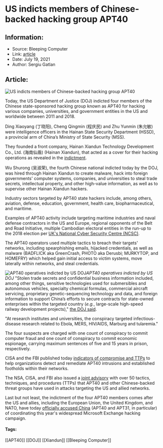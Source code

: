 # US indicts members of Chinese-backed hacking group APT40
### 

## Information:
+ Source: Bleeping Computer
+ Link: [article](https://www.bleepingcomputer.com/news/security/us-indicts-members-of-chinese-backed-hacking-group-apt40/)
+ Date: July 19, 2021
+ Author: Sergiu Gatlan


## Article:
![US indicts members of Chinese-backed hacking group APT40](https://www.bleepstatic.com/content/hl-images/2021/07/19/Chinese-Officers.jpg)


Today, the US Department of Justice (DOJ) indicted four members of the Chinese state-sponsored hacking group known as APT40 for hacking various companies, universities, and government entities in the US and worldwide between 2011 and 2018.


Ding Xiaoyang (丁晓阳), Cheng Qingmin (程庆民) and Zhu Yunmin (朱允敏) were intelligence officers in the Hainan State Security Department (HSSD), a provincial arm of China’s Ministry of State Security (MSS).


They founded a front company, Hainan Xiandun Technology Development Co., Ltd. (海南仙盾) (Hainan Xiandun), that acted as a cover for their hacking operations as revealed in the [indictment](https://www.documentcloud.org/documents/21011582-xiaoyang_certified_indictment_unsealed_0).


Wu Shurong (吴淑荣), the fourth Chinese national indicted today by the DOJ, was hired through Hainan Xiandun to create malware, hack into foreign governments' computer systems, companies, and universities to steal trade secrets, intellectual property, and other high-value information, as well as to supervise other Hainan Xiandun hackers.


Industry sectors targeted by APT40 state hackers include, among others, aviation, defense, education, government, health care, biopharmaceutical, and maritime.


Examples of APT40 activity include targeting maritime industries and naval defense contractors in the US and Europe, regional opponents of the Belt and Road Initiative, multiple Cambodian electoral entities in the run-up to the 2018 election per [UK's National Cyber Security Centre (NCSC)](https://www.gov.uk/government/news/uk-and-allies-hold-chinese-state-responsible-for-a-pervasive-pattern-of-hacking).


The APT40 operators used multiple tactics to breach their targets' networks, including spearphishing emails, hijacked credentials, as well as malware (BADFLICK aka GreenCrash, PHOTO aka Derusbi; MURKYTOP, and HOMEFRY) which helped gain initial access to victim systems, move laterally within networks, and steal credentials.



![APT40 operatives indicted by US DOJ](https://www.bleepstatic.com/images/news/u/1109292/2021/Wanted-poster.jpg)*APT40 operatives indicted by US DOJ*
"Stolen trade secrets and confidential business information included, among other things, sensitive technologies used for submersibles and autonomous vehicles, specialty chemical formulas, commercial aircraft servicing, proprietary genetic-sequencing technology and data, and foreign information to support China’s efforts to secure contracts for state-owned enterprises within the targeted country (*e.g.*, large-scale high-speed railway development projects)," [the DOJ said](https://www.justice.gov/opa/pr/four-chinese-nationals-working-ministry-state-security-charged-global-computer-intrusion).


"At research institutes and universities, the conspiracy targeted infectious-disease research related to Ebola, MERS, HIV/AIDS, Marburg and tularemia."


The four suspects are charged with one count of conspiracy to commit computer fraud and one count of conspiracy to commit economic espionage, carrying maximum sentences of five and 15 years in prison, respectively.


CISA and the FBI published today [indicators of compromise and TTPs](https://us-cert.cisa.gov/ncas/alerts/aa21-200a) to help organizations detect and remediate APT40 intrusions and established footholds within their networks.


The NSA, CISA, and FBI also issued a [joint advisory](https://www.nsa.gov/news-features/press-room/Article/2698416/nsa-cisa-and-fbi-detail-chinese-state-sponsored-actions-mitigations/) with over 50 tactics, techniques, and procedures (TTPs) that APT40 and other Chinese-backed threat groups have used in attacks targeting the US and allied networks.


Last but not least, the indictment of the four APT40 members comes after the US and allies, including the European Union, the United Kingdom, and NATO, have today [officially accused China](https://www.bleepingcomputer.com/news/security/us-and-allies-officially-accuse-china-of-microsoft-exchange-attacks/) (APT40 and APT31, in particular) of coordinating this year's widespread Microsoft Exchange hacking campaign.




#### Tags:
[[APT40]] [[DOJ]] [[Xiandun]] [[Bleeping Computer]]
